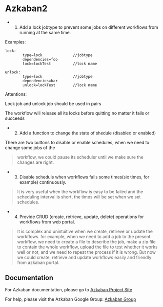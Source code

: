 Azkaban2
========

* 1. Add a lock jobtype to prevent some jobs on different workflows from running at the same time.

Examples:

```
lock:
		type=lock              //jobtype
		dependencies=foo
		lock=lockTest          //lock name
```
```
unlock:
		type=lock              //jobtype
		dependencies=bar
		unlock=lockTest        //lock name
```

Attentions:

Lock job and unlock job should be used in pairs

The workflow will release all its locks before quitting no matter it fails or succeeds


* 2. Add a function to change the state of shedule (disabled or enabled)

There are two buttons to disable or enable schedules, when we need to change some jobs of the
> workflow, we could pause its scheduler until we make sure the changes are right.


* 3. Disable scheduls when workflows fails some times(six times, for example) continuously.
> It is very useful when the workflow is easy to be failed and the scheduling interval is short,
> the times will be set when we set schedules.


* 4. Provide CRUD (create, retrieve, update, delete) operations for workflows from web portal.
> It is complex and unintuitive when we create, retrieve or update the workflows. for example,
when we need to add a job to the present workflow, we need to create a file to describe the job,
make a zip file to contain the whole workflow, upload the file to test whether it works well
or not, and we need to repeat the process if it is wrong.
> But now we could create, retrieve and update workflows easily and friendly from azkaban portal.


Documentation
-------------

For Azkaban documentation, please go to [Azkaban Project Site](http://azkaban.github.io)

For help, please visit the Azkaban Google Group: [Azkaban Group](https://groups.google.com/forum/?fromgroups#!forum/azkaban-dev)

